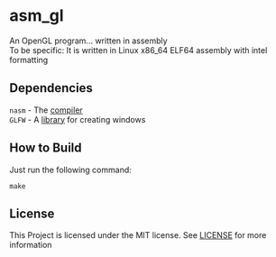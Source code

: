 # asm_gl
An OpenGL program... written in assembly<br>
To be specific: It is written in Linux x86_64 ELF64 assembly with intel formatting

## Dependencies
`nasm` - The [compiler](https://nasm.us)<br>
`GLFW` - A [library](https://glfw.org) for creating windows

## How to Build
Just run the following command:
```
make
```
## License
This Project is licensed under the MIT license. See [LICENSE](LICENSE) for more information